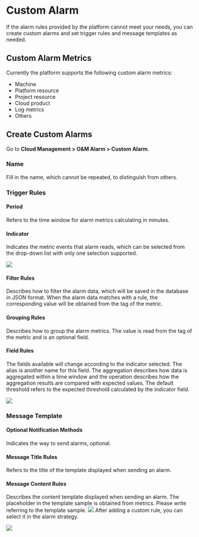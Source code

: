 # Custom Alarm

If the alarm rules provided by the platform cannot meet your needs, you can create custom alarms and set trigger rules and message templates as needed.

## Custom Alarm Metrics
Currently the platform supports the following custom alarm metrics:
- Machine
- Platform resource
- Project resource
- Cloud product
- Log metrics
- Others

## Create Custom Alarms
Go to **Cloud Management > O&M Alarm > Custom Alarm**.

### Name
Fill in the name, which cannot be repeated, to distinguish from others.

### Trigger Rules

#### Period
Refers to the time window for alarm metrics calculating in minutes.

#### Indicator
Indicates the metric events that alarm reads, which can be selected from the drop-down list with only one selection supported.

![](http://terminus-paas.oss-cn-hangzhou.aliyuncs.com/paas-doc/2021/12/03/4aa1fa7e-b17a-4f21-870d-f873cd17327d.png)

#### Filter Rules
Describes how to filter the alarm data, which will be saved in the database in JSON format. When the alarm data matches with a rule, the corresponding value will be obtained from the tag of the metric.

#### Grouping Rules
Describes how to group the alarm metrics. The value is read from the tag of the metric and is an optional field.

#### Field Rules
The fields available will change according to the indicator selected. The alias is another name for this field. The aggregation describes how data is aggregated within a time window and the operation describes how the aggregation results are compared with expected values. The default threshold refers to the expected threshold calculated by the indicator field.

![](http://terminus-paas.oss-cn-hangzhou.aliyuncs.com/paas-doc/2021/12/03/7cbdbd31-dc3e-4fc2-8087-d02045c5cb0e.png)

### Message Template

#### Optional Notification Methods
Indicates the way to send alarms, optional.

#### Message Title Rules
Refers to the title of the template displayed when sending an alarm.

#### Message Content Rules
Describes the content template displayed when sending an alarm. The placeholder in the template sample is obtained from metrics. Please write referring to the template sample.
![](http://terminus-paas.oss-cn-hangzhou.aliyuncs.com/paas-doc/2021/12/03/3567cd14-916e-4bd3-b812-56c3c584870d.png)
After adding a custom rule, you can select it in the alarm strategy.

![](http://terminus-paas.oss-cn-hangzhou.aliyuncs.com/paas-doc/2021/12/03/6579d281-2ce4-43aa-9ba8-6d70c3d31bc0.png)

